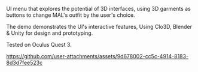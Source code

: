 UI menu that explores the potential of 3D interfaces, using 3D garments as buttons to change MAL's outfit by the user's choice.

The demo demonstrates the UI's interactive features, Using Clo3D, Blender & Unity for design and prototyping. 

Tested on Oculus Quest 3.






https://github.com/user-attachments/assets/9d678002-cc5c-4914-8183-8d3d7fee523c

